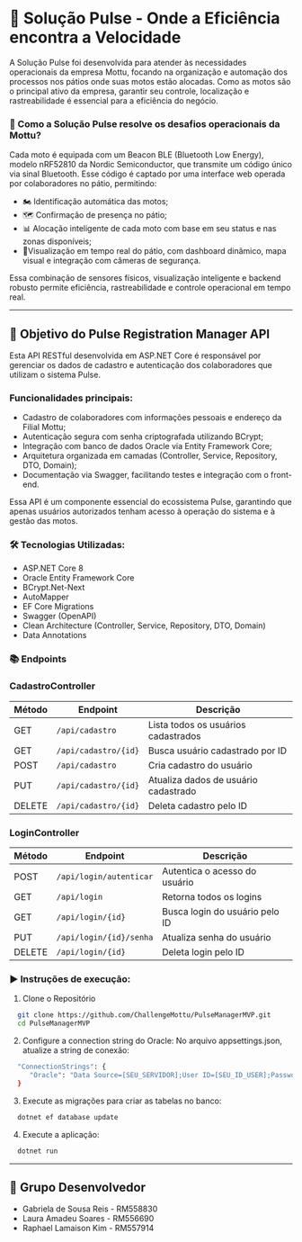 # 🚀 Solução Pulse - Onde a Eficiência encontra a Velocidade
 A Solução Pulse foi desenvolvida para atender às necessidades operacionais da empresa Mottu, focando na organização e automação dos processos nos pátios onde suas motos estão alocadas. 
Como as motos são o principal ativo da empresa, garantir seu controle, localização e rastreabilidade é essencial para a eficiência do negócio.

### 🔗 Como a Solução Pulse resolve os desafios operacionais da Mottu? 
Cada moto é equipada com um Beacon BLE (Bluetooth Low Energy), modelo nRF52810 da Nordic Semiconductor, que transmite um código único via sinal Bluetooth. Esse código é captado por uma interface web operada por colaboradores no pátio, permitindo:

- 🏍️ Identificação automática das motos;
- 🗺️ Confirmação de presença no pátio;
- 📊 Alocação inteligente de cada moto com base em seu status e nas zonas disponíveis;
- 📡Visualização em tempo real do pátio, com dashboard dinâmico, mapa visual e integração com câmeras de segurança.

Essa combinação de sensores físicos, visualização inteligente e backend robusto permite eficiência, rastreabilidade e controle operacional em tempo real.


---

## 🧩 Objetivo do Pulse Registration Manager API
Esta API RESTful desenvolvida em ASP.NET Core é responsável por gerenciar os dados de cadastro e autenticação dos colaboradores que utilizam o sistema Pulse.

### Funcionalidades principais:
- Cadastro de colaboradores com informações pessoais e endereço da Filial Mottu;
- Autenticação segura com senha criptografada utilizando BCrypt;
- Integração com banco de dados Oracle via Entity Framework Core;
- Arquitetura organizada em camadas (Controller, Service, Repository, DTO, Domain);
- Documentação via Swagger, facilitando testes e integração com o front-end.
  
Essa API é um componente essencial do ecossistema Pulse, garantindo que apenas usuários autorizados tenham acesso à operação do sistema e à gestão das motos.


### 🛠️ Tecnologias Utilizadas: 
- ASP.NET Core 8
- Oracle Entity Framework Core
- BCrypt.Net-Next
- AutoMapper
- EF Core Migrations
- Swagger (OpenAPI)
- Clean Architecture (Controller, Service, Repository, DTO, Domain)
- Data Annotations


### 📚 Endpoints 

### CadastroController

| Método | Endpoint             | Descrição                          |
|--------|----------------------|----------------------------------|
| GET    | `/api/cadastro`      | Lista todos os usuários cadastrados |
| GET    | `/api/cadastro/{id}` | Busca usuário cadastrado por ID    |
| POST   | `/api/cadastro`      | Cria cadastro do usuário            |
| PUT    | `/api/cadastro/{id}` | Atualiza dados de usuário cadastrado |
| DELETE | `/api/cadastro/{id}` | Deleta cadastro pelo ID             |


### LoginController

| Método | Endpoint                | Descrição                                  |
|--------|-------------------------|--------------------------------------------|
| POST   | `/api/login/autenticar` | Autentica o acesso do usuário               |
| GET    | `/api/login`            | Retorna todos os logins                      |
| GET    | `/api/login/{id}`       | Busca login do usuário pelo ID               |
| PUT    | `/api/login/{id}/senha` | Atualiza senha do usuário                     |
| DELETE | `/api/login/{id}`       | Deleta login pelo ID                          |



### ▶️ Instruções de execução:

1. Clone o Repositório
```bash
  git clone https://github.com/ChallengeMottu/PulseManagerMVP.git
  cd PulseManagerMVP
```

2. Configure a connection string do Oracle:
No arquivo appsettings.json, atualize a string de conexão:
```bash
  "ConnectionStrings": {
     "Oracle": "Data Source=[SEU_SERVIDOR];User ID=[SEU_ID_USER];Password=[PASSWORD];"
  }
```

3. Execute as migrações para criar as tabelas no banco:
```bash
  dotnet ef database update
```

4. Execute a aplicação:
```bash
  dotnet run
```

---

## 👥 Grupo Desenvolvedor 

- Gabriela de Sousa Reis - RM558830
- Laura Amadeu Soares - RM556690
- Raphael Lamaison Kim - RM557914 







